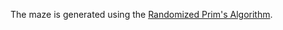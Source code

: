  
The maze is generated using the [Randomized Prim's Algorithm](https://www.youtube.com/watch?v=cQVH4gcb3O4).

